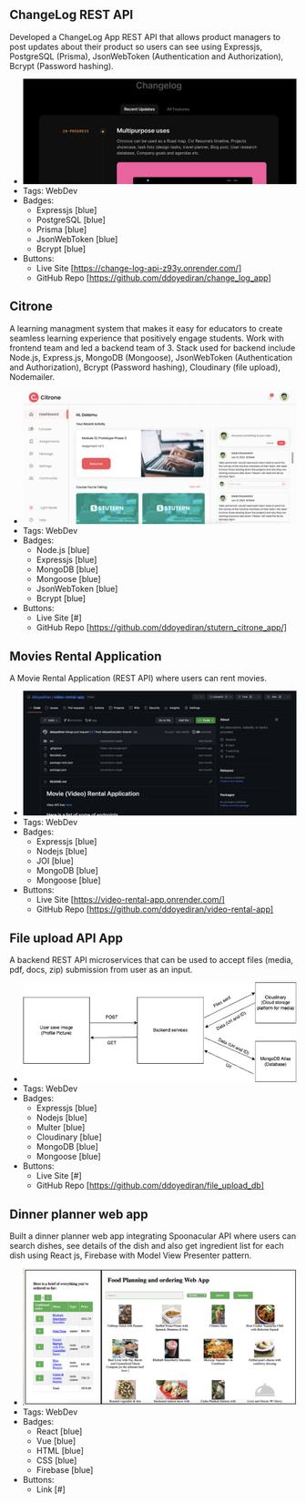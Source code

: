 ## ChangeLog REST API
Developed a ChangeLog App REST API that allows product managers to post updates about their product so users can see using Expressjs, PostgreSQL (Prisma), JsonWebToken (Authentication and Authorization), Bcrypt (Password hashing).
- ![Changelog](../assets/changelog.png)
- Tags: WebDev
- Badges:
  - Expressjs [blue]
  - PostgreSQL [blue]
  - Prisma [blue]
  - JsonWebToken [blue]
  - Bcrypt [blue]
- Buttons:
  - Live Site [https://change-log-api-z93y.onrender.com/]
  - GitHub Repo [https://github.com/ddoyediran/change_log_app]

## Citrone
A learning managment system that makes it easy for educators to create seamless learning experience that positively engage students. Work with frontend team and led a backend team of 3. Stack used for backend include Node.js, Express.js, MongoDB (Mongoose), JsonWebToken (Authentication and Authorization), Bcrypt (Password hashing), Cloudinary (file upload), Nodemailer.
- ![Changelog](../assets/citrone.png)
- Tags: WebDev
- Badges:
  - Node.js [blue]
  - Expressjs [blue]
  - MongoDB [blue]
  - Mongoose [blue]
  - JsonWebToken [blue]
  - Bcrypt [blue]
- Buttons:
  - Live Site [#]
  - GitHub Repo [https://github.com/ddoyediran/stutern_citrone_app/]

## Movies Rental Application
A Movie Rental Application (REST API) where users can rent movies.
- ![600x200](../assets/videorental.png)
- Tags: WebDev
- Badges:
  - Expressjs [blue]
  - Nodejs [blue]
  - JOI [blue]
  - MongoDB [blue]
  - Mongoose [blue]
- Buttons:
  - Live Site [https://video-rental-app.onrender.com/]
  - GitHub Repo [https://github.com/ddoyediran/video-rental-app]

## File upload API App
A backend REST API microservices that can be used to accept files (media, pdf, docs, zip) submission from user as an input.
- ![600x200](../assets/file_upload.png)
- Tags: WebDev
- Badges:
  - Expressjs [blue]
  - Nodejs [blue]
  - Multer [blue]
  - Cloudinary [blue]
  - MongoDB [blue]
  - Mongoose [blue]
- Buttons:
  - Live Site [#]
  - GitHub Repo [https://github.com/ddoyediran/file_upload_db]

## Dinner planner web app
Built a dinner planner web app integrating Spoonacular API where users can search dishes, see details of the dish and also get ingredient list for each dish using React js, Firebase with Model View Presenter pattern.
- ![600x200](../assets/dinnerapp.png)
- Tags: WebDev
- Badges:
  - React [blue]
  - Vue [blue]
  - HTML [blue]
  - CSS [blue]
  - Firebase [blue]
- Buttons:
  - Link [#]
